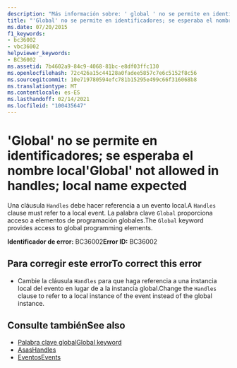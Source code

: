 ```yaml
---
description: "Más información sobre: ' global ' no se permite en identificadores; se esperaba un nombre local"
title: "'Global' no se permite en identificadores; se esperaba el nombre local"
ms.date: 07/20/2015
f1_keywords:
- bc36002
- vbc36002
helpviewer_keywords:
- BC36002
ms.assetid: 7b4602a9-84c9-4068-81bc-e8df03ffc130
ms.openlocfilehash: 72c426a15c44128a0fadee5857c7e6c5152f8c56
ms.sourcegitcommit: 10e719780594efc781b15295e499c66f316068b8
ms.translationtype: MT
ms.contentlocale: es-ES
ms.lasthandoff: 02/14/2021
ms.locfileid: "100435647"
---
```

# <a name="global-not-allowed-in-handles-local-name-expected"></a><span data-ttu-id="02017-103">'Global' no se permite en identificadores; se esperaba el nombre local</span><span class="sxs-lookup"><span data-stu-id="02017-103">'Global' not allowed in handles; local name expected</span></span>

<span data-ttu-id="02017-104">Una cláusula `Handles` debe hacer referencia a un evento local.</span><span class="sxs-lookup"><span data-stu-id="02017-104">A `Handles` clause must refer to a local event.</span></span> <span data-ttu-id="02017-105">La palabra clave `Global` proporciona acceso a elementos de programación globales.</span><span class="sxs-lookup"><span data-stu-id="02017-105">The `Global` keyword provides access to global programming elements.</span></span>  
  
 <span data-ttu-id="02017-106">**Identificador de error:** BC36002</span><span class="sxs-lookup"><span data-stu-id="02017-106">**Error ID:** BC36002</span></span>  
  
## <a name="to-correct-this-error"></a><span data-ttu-id="02017-107">Para corregir este error</span><span class="sxs-lookup"><span data-stu-id="02017-107">To correct this error</span></span>  
  
- <span data-ttu-id="02017-108">Cambie la cláusula `Handles` para que haga referencia a una instancia local del evento en lugar de a la instancia global.</span><span class="sxs-lookup"><span data-stu-id="02017-108">Change the `Handles` clause to refer to a local instance of the event instead of the global instance.</span></span>  
  
## <a name="see-also"></a><span data-ttu-id="02017-109">Consulte también</span><span class="sxs-lookup"><span data-stu-id="02017-109">See also</span></span>

- [<span data-ttu-id="02017-110">Palabra clave global</span><span class="sxs-lookup"><span data-stu-id="02017-110">Global keyword</span></span>](../programming-guide/program-structure/namespaces.md#global-keyword-in-fully-qualified-names)
- [<span data-ttu-id="02017-111">Asas</span><span class="sxs-lookup"><span data-stu-id="02017-111">Handles</span></span>](../language-reference/statements/handles-clause.md)
- [<span data-ttu-id="02017-112">Eventos</span><span class="sxs-lookup"><span data-stu-id="02017-112">Events</span></span>](../programming-guide/language-features/events/index.md)
